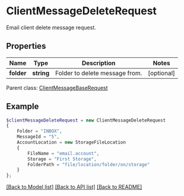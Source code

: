# ClientMessageDeleteRequest

Email client delete message request.

## Properties
Name | Type | Description | Notes
---- | ---- | ----------- | -----
**folder** | **string** | Folder to delete message from. | [optional] 

 Parent class: [ClientMessageBaseRequest](ClientMessageBaseRequest.md)


## Example
```php
$clientMessageDeleteRequest = new ClientMessageDeleteRequest
{
    Folder = "INBOX",
    MessageId = "5",
    AccountLocation = new StorageFileLocation
    {
        FileName = "email.account",
        Storage = "First Storage",
        FolderPath = "file/location/folder/on/storage"
    }
};
```


[[Back to Model list]](README.md#documentation-for-models) [[Back to API list]](README.md#documentation-for-api-endpoints) [[Back to README]](README.md)

